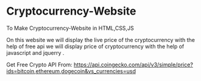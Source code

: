 # Cryptocurrency-Website
To Make Cryptocurrency-Website in HTML,CSS,JS

On this website we will display the live price  of the cryptocurrency with the help of free api
we  will  display price of cryptocurrency with the help of javascript and jquerry .

Get Free Crypto API From: https://api.coingecko.com/api/v3/simple/price?ids=bitcoin,ethereum,dogecoin&vs_currencies=usd
